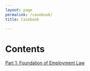 ```yaml
---
layout: page
permalink: /casebook/
title: Casebook

---
```


# Contents 

[Part 1: Foundation of Employment Law](./casebook/part1)
